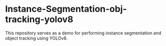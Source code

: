 # Instance-Segmentation-obj-tracking-yolov8

This repository serves as a demo for performing instance segmentation and object tracking using YOLOv8.
